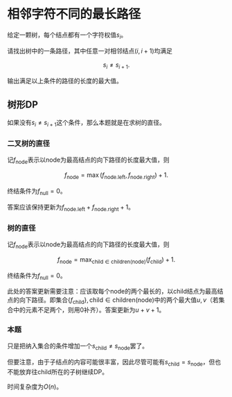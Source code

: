 # 相邻字符不同的最长路径

给定一颗树，每个结点都有一个字符权值$s_i$。

请找出树中的一条路径，其中任意一对相邻结点$(i, i+1)$均满足

$$
s_i \neq s_{i+1}.
$$

输出满足以上条件的路径的长度的最大值。

## 树形DP

如果没有$s_i \neq s_{i+1}$这个条件，那么本题就是在求树的直径。

### 二叉树的直径

记$f_{\text{node}}$表示以node为最高结点的向下路径的长度最大值，则

$$
f_{\text{node}} = \max(f_{\text{node.left}}, f_{\text{node.right}}) + 1.
$$

终结条件为$f_{\text{null}} = 0$。

答案应该保持更新为$f_{\text{node.left}} + f_{\text{node.right}} + 1$。

### 树的直径

记$f_{\text{node}}$表示以node为最高结点的向下路径的长度最大值，则

$$
f_{\text{node}} = \max_{\text{child} \in \text{children}(\text{node})}(f_{\text{child}}) + 1.
$$

终结条件为$f_{\text{null}} = 0$。

此处的答案更新需要注意：应该取每个node的两个最长的，以child结点为最高结点的向下路径。即集合$\{f_{\text{child}}\}, \text{child} \in \text{children}(\text{node})$中的两个最大值$u,v$（若集合中的元素不足两个，则用$0$补齐）。答案更新为$u + v + 1$。

### 本题

只是把纳入集合的条件增加一个$s_{\text{child}} \neq s_{\text{node}}$罢了。

但要注意，由于子结点的内容可能很丰富，因此尽管可能有$s_{\text{child}} = s_{\text{node}}$，但也不能放弃往child所在的子树继续DP。

时间复杂度为$O(n)$。
